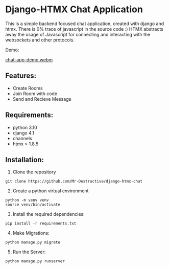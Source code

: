 # Django-HTMX Chat Application

This is a simple backend focused chat application, created with django and htmx. There is 0% trace of javascript in the source code :) 
HTMX abstracts away the usage of Javascript for connecting and interacting with the websockets and other protocols.

Demo:

[chat-app-demo.webm](https://user-images.githubusercontent.com/40317114/217275886-4334ed5a-689d-4c48-8898-b9871398b7ce.webm)


## Features:

- Create Rooms
- Join Room with code
- Send and Recieve Message

## Requirements:

- python 3.10
- django 4.1
- channels
- htmx > 1.8.5

## Installation:

1. Clone the repository

```
git clone https://github.com/Mr-Destructive/django-htmx-chat
```

2. Create a python virtual environment

```
python -m venv venv
source venv/bin/activate
```

3. Install the required dependencies:

```
pip install -r requirements.txt
```

4. Make Migrations:

```
python manage.py migrate
```

5. Run the Server:

```
python manage.py runserver
```


